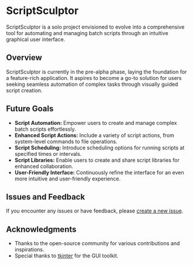 # ScriptSculptor

ScriptSculptor is a solo project envisioned to evolve into a comprehensive tool for automating and managing batch scripts through an intuitive graphical user interface.

## Overview

ScriptSculptor is currently in the pre-alpha phase, laying the foundation for a feature-rich application. It aspires to become a go-to solution for users seeking seamless automation of complex tasks through visually guided script creation.

## Future Goals

- **Script Automation:** Empower users to create and manage complex batch scripts effortlessly.
- **Enhanced Script Actions:** Include a variety of script actions, from system-level commands to file operations.
- **Script Scheduling:** Introduce scheduling options for running scripts at specified times or intervals.
- **Script Libraries:** Enable users to create and share script libraries for enhanced collaboration.
- **User-Friendly Interface:** Continuously refine the interface for an even more intuitive and user-friendly experience.

## Issues and Feedback

If you encounter any issues or have feedback, please [create a new issue](https://github.com/NirKors/ScriptSculptor/issues).

## Acknowledgments

- Thanks to the open-source community for various contributions and inspirations.
- Special thanks to [tkinter](https://docs.python.org/3/library/tkinter.html) for the GUI toolkit.

